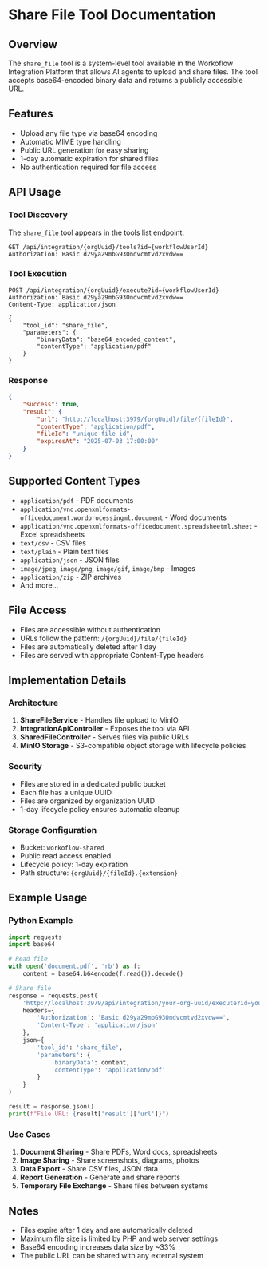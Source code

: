 # Share File Tool Documentation

## Overview
The `share_file` tool is a system-level tool available in the Workoflow Integration Platform that allows AI agents to upload and share files. The tool accepts base64-encoded binary data and returns a publicly accessible URL.

## Features
- Upload any file type via base64 encoding
- Automatic MIME type handling
- Public URL generation for easy sharing
- 1-day automatic expiration for shared files
- No authentication required for file access

## API Usage

### Tool Discovery
The `share_file` tool appears in the tools list endpoint:

```
GET /api/integration/{orgUuid}/tools?id={workflowUserId}
Authorization: Basic d29ya29mbG93Ondvcmtvd2xvdw==
```

### Tool Execution
```
POST /api/integration/{orgUuid}/execute?id={workflowUserId}
Authorization: Basic d29ya29mbG93Ondvcmtvd2xvdw==
Content-Type: application/json

{
    "tool_id": "share_file",
    "parameters": {
        "binaryData": "base64_encoded_content",
        "contentType": "application/pdf"
    }
}
```

### Response
```json
{
    "success": true,
    "result": {
        "url": "http://localhost:3979/{orgUuid}/file/{fileId}",
        "contentType": "application/pdf",
        "fileId": "unique-file-id",
        "expiresAt": "2025-07-03 17:00:00"
    }
}
```

## Supported Content Types
- `application/pdf` - PDF documents
- `application/vnd.openxmlformats-officedocument.wordprocessingml.document` - Word documents
- `application/vnd.openxmlformats-officedocument.spreadsheetml.sheet` - Excel spreadsheets
- `text/csv` - CSV files
- `text/plain` - Plain text files
- `application/json` - JSON files
- `image/jpeg`, `image/png`, `image/gif`, `image/bmp` - Images
- `application/zip` - ZIP archives
- And more...

## File Access
- Files are accessible without authentication
- URLs follow the pattern: `/{orgUuid}/file/{fileId}`
- Files are automatically deleted after 1 day
- Files are served with appropriate Content-Type headers

## Implementation Details

### Architecture
1. **ShareFileService** - Handles file upload to MinIO
2. **IntegrationApiController** - Exposes the tool via API
3. **SharedFileController** - Serves files via public URLs
4. **MinIO Storage** - S3-compatible object storage with lifecycle policies

### Security
- Files are stored in a dedicated public bucket
- Each file has a unique UUID
- Files are organized by organization UUID
- 1-day lifecycle policy ensures automatic cleanup

### Storage Configuration
- Bucket: `workoflow-shared`
- Public read access enabled
- Lifecycle policy: 1-day expiration
- Path structure: `{orgUuid}/{fileId}.{extension}`

## Example Usage

### Python Example
```python
import requests
import base64

# Read file
with open('document.pdf', 'rb') as f:
    content = base64.b64encode(f.read()).decode()

# Share file
response = requests.post(
    'http://localhost:3979/api/integration/your-org-uuid/execute?id=your-workflow-id',
    headers={
        'Authorization': 'Basic d29ya29mbG93Ondvcmtvd2xvdw==',
        'Content-Type': 'application/json'
    },
    json={
        'tool_id': 'share_file',
        'parameters': {
            'binaryData': content,
            'contentType': 'application/pdf'
        }
    }
)

result = response.json()
print(f"File URL: {result['result']['url']}")
```

### Use Cases
1. **Document Sharing** - Share PDFs, Word docs, spreadsheets
2. **Image Sharing** - Share screenshots, diagrams, photos
3. **Data Export** - Share CSV files, JSON data
4. **Report Generation** - Generate and share reports
5. **Temporary File Exchange** - Share files between systems

## Notes
- Files expire after 1 day and are automatically deleted
- Maximum file size is limited by PHP and web server settings
- Base64 encoding increases data size by ~33%
- The public URL can be shared with any external system